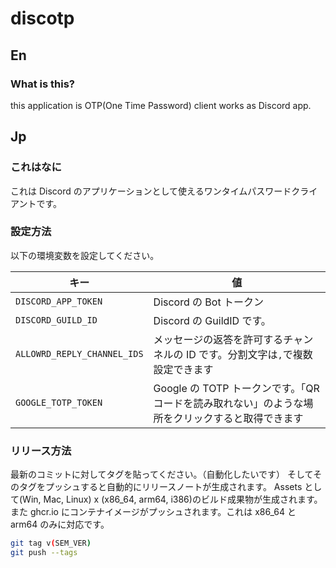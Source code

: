 # discotp

## En

### What is this?

this application is OTP(One Time Password) client works as Discord app.

## Jp

### これはなに

これは Discord のアプリケーションとして使えるワンタイムパスワードクライアントです。

### 設定方法

以下の環境変数を設定してください。

| キー                        | 値                                                                                               |
| --------------------------- | ------------------------------------------------------------------------------------------------ |
| `DISCORD_APP_TOKEN`         | Discord の Bot トークン                                                                          |
| `DISCORD_GUILD_ID`          | Discord の GuildID です。                                                                        |
| `ALLOWRD_REPLY_CHANNEL_IDS` | メッセージの返答を許可するチャンネルの ID です。分割文字は`,`で複数設定できます                  |
| `GOOGLE_TOTP_TOKEN`         | Google の TOTP トークンです。「QR コードを読み取れない」のような場所をクリックすると取得できます |

### リリース方法

最新のコミットに対してタグを貼ってください。（自動化したいです）
そしてそのタグをプッシュすると自動的にリリースノートが生成されます。
Assets として(Win, Mac, Linux) x (x86_64, arm64, i386)のビルド成果物が生成されます。
また ghcr.io にコンテナイメージがプッシュされます。これは x86_64 と arm64 のみに対応です。

```bash
git tag v(SEM_VER)
git push --tags
```
